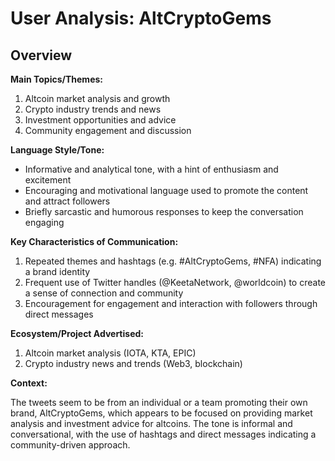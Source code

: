 # User Analysis: AltCryptoGems

## Overview

**Main Topics/Themes:**

1. Altcoin market analysis and growth
2. Crypto industry trends and news
3. Investment opportunities and advice
4. Community engagement and discussion

**Language Style/Tone:**

* Informative and analytical tone, with a hint of enthusiasm and excitement
* Encouraging and motivational language used to promote the content and attract followers
* Briefly sarcastic and humorous responses to keep the conversation engaging

**Key Characteristics of Communication:**

1. Repeated themes and hashtags (e.g. #AltCryptoGems, #NFA) indicating a brand identity
2. Frequent use of Twitter handles (@KeetaNetwork, @worldcoin) to create a sense of connection and community
3. Encouragement for engagement and interaction with followers through direct messages

**Ecosystem/Project Advertised:**

1. Altcoin market analysis (IOTA, KTA, EPIC)
2. Crypto industry news and trends (Web3, blockchain)

**Context:**

The tweets seem to be from an individual or a team promoting their own brand, AltCryptoGems, which appears to be focused on providing market analysis and investment advice for altcoins. The tone is informal and conversational, with the use of hashtags and direct messages indicating a community-driven approach.
